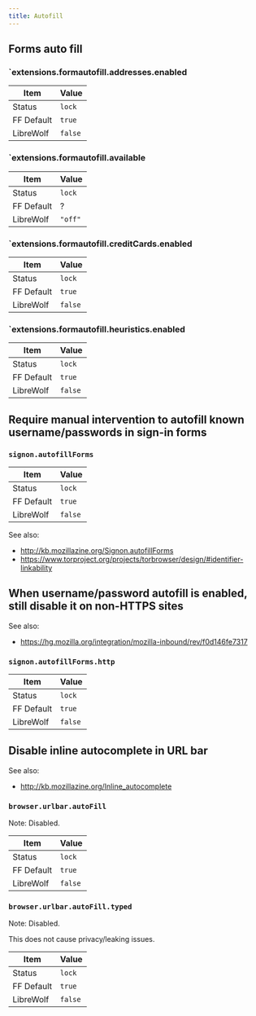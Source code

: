 ```yaml
---
title: Autofill
---
```


## Forms auto fill

### `extensions.formautofill.addresses.enabled

| Item       | Value |
| ---------- | ----- |
| Status     | `lock` |
| FF Default | `true` |
| LibreWolf  | `false` |

### `extensions.formautofill.available

| Item       | Value |
| ---------- | ----- |
| Status     | `lock` |
| FF Default | ? |
| LibreWolf  | `"off"` |

### `extensions.formautofill.creditCards.enabled

| Item       | Value |
| ---------- | ----- |
| Status     | `lock` |
| FF Default | `true` |
| LibreWolf  | `false` |

### `extensions.formautofill.heuristics.enabled

| Item       | Value |
| ---------- | ----- |
| Status     | `lock` |
| FF Default | `true` |
| LibreWolf  | `false` |

## Require manual intervention to autofill known username/passwords in sign-in forms

### `signon.autofillForms`

| Item       | Value |
| ---------- | ----- |
| Status     | `lock` |
| FF Default | `true` |
| LibreWolf  | `false` |

See also:

- http://kb.mozillazine.org/Signon.autofillForms
- https://www.torproject.org/projects/torbrowser/design/#identifier-linkability

## When username/password autofill is enabled, still disable it on non-HTTPS sites

See also:

- https://hg.mozilla.org/integration/mozilla-inbound/rev/f0d146fe7317

### `signon.autofillForms.http`

| Item       | Value |
| ---------- | ----- |
| Status     | `lock` |
| FF Default | `true` |
| LibreWolf  | `false` |

## Disable inline autocomplete in URL bar

See also:

- http://kb.mozillazine.org/Inline_autocomplete

### `browser.urlbar.autoFill`

Note: Disabled.

| Item       | Value |
| ---------- | ----- |
| Status     | `lock` |
| FF Default | `true` |
| LibreWolf  | `false` |

### `browser.urlbar.autoFill.typed`

Note: Disabled.

This does not cause privacy/leaking issues.

| Item       | Value |
| ---------- | ----- |
| Status     | `lock` |
| FF Default | `true` |
| LibreWolf  | `false` |
